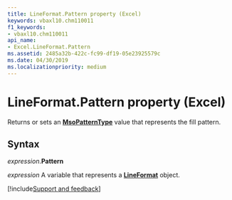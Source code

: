 ```yaml
---
title: LineFormat.Pattern property (Excel)
keywords: vbaxl10.chm110011
f1_keywords:
- vbaxl10.chm110011
api_name:
- Excel.LineFormat.Pattern
ms.assetid: 2485a32b-422c-fc99-df19-05e23925579c
ms.date: 04/30/2019
ms.localizationpriority: medium
---
```



# LineFormat.Pattern property (Excel)

Returns or sets an **[MsoPatternType](office.msopatterntype.md)** value that represents the fill pattern.


## Syntax

_expression_.**Pattern**

_expression_ A variable that represents a **[LineFormat](Excel.LineFormat.md)** object.




[!include[Support and feedback](~/includes/feedback-boilerplate.md)]